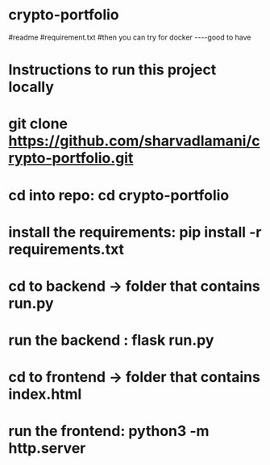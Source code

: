 # crypto-portfolio


#readme
#requirement.txt
#then you can try for docker ----good to have


# Instructions to run this project locally
# git clone https://github.com/sharvadlamani/crypto-portfolio.git
# cd into repo: cd crypto-portfolio
# install the requirements: pip install -r requirements.txt
# cd to backend -> folder that contains run.py
# run the backend : flask run.py
# cd to frontend -> folder that contains index.html
# run the frontend: python3 -m http.server